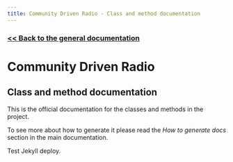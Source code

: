 ```yaml
---
title: Community Driven Radio - Class and method documentation
---
```


### [\<\< Back to the general documentation](http://bratanov.github.io/community-driven-radio/)

# Community Driven Radio

## Class and method documentation

This is the official documentation for the classes and methods in the project. 

To see more about how to generate it please read the _How to generate docs_ section in the main documentation.

Test Jekyll deploy.